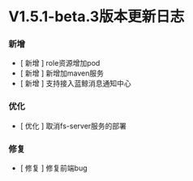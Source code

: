 # V1.5.1-beta.3版本更新日志

### 新增

- [ 新增 ] role资源增加pod
- [ 新增 ] 新增加maven服务
- [ 新增 ] 支持接入蓝鲸消息通知中心

### 优化

- [ 优化 ] 取消fs-server服务的部署

### 修复

- [ 修复 ] 修复前端bug

